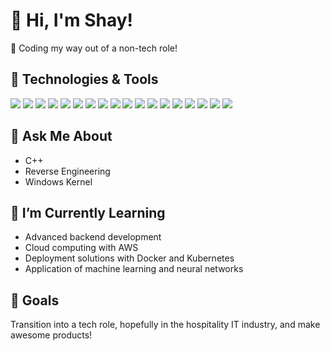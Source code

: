 # 👋 Hi, I'm Shay!

🚀 Coding my way out of a non-tech role!

## 🔧 Technologies & Tools
![](https://img.shields.io/badge/Code-C++-blueviolet)
![](https://img.shields.io/badge/Code-Python-blue)
![](https://img.shields.io/badge/Code-Flask-lightgrey)
![](https://img.shields.io/badge/Code-Node.js-brightgreen)
![](https://img.shields.io/badge/Code-Rust-orange)
![](https://img.shields.io/badge/Code-Electron-2b2e3b)
![](https://img.shields.io/badge/Frontend-React.js-blue)
![](https://img.shields.io/badge/Frontend-Typescript-3178c6)
![](https://img.shields.io/badge/Frontend-HTML5-e34c26)
![](https://img.shields.io/badge/Database-MongoDB-green)
![](https://img.shields.io/badge/Cloud-AWS-yellow)
![](https://img.shields.io/badge/Tools-Linux-fcc624)
![](https://img.shields.io/badge/Tools-VS_Code_Insiders-007acc)
![](https://img.shields.io/badge/Tools-Docker-2496ed)
![](https://img.shields.io/badge/Tools-GitHub-181717)
![](https://img.shields.io/badge/Tools-Git-f05032)
![](https://img.shields.io/badge/Tools-Trello-0079bf)
![](https://img.shields.io/badge/Tools-Jenkins-d24939)

## 🤖 Ask Me About
- C++
- Reverse Engineering
- Windows Kernel

## 🌱 I’m Currently Learning
- Advanced backend development
- Cloud computing with AWS
- Deployment solutions with Docker and Kubernetes
- Application of machine learning and neural networks

## 🎯 Goals
Transition into a tech role, hopefully in the hospitality IT industry, and make awesome products!
